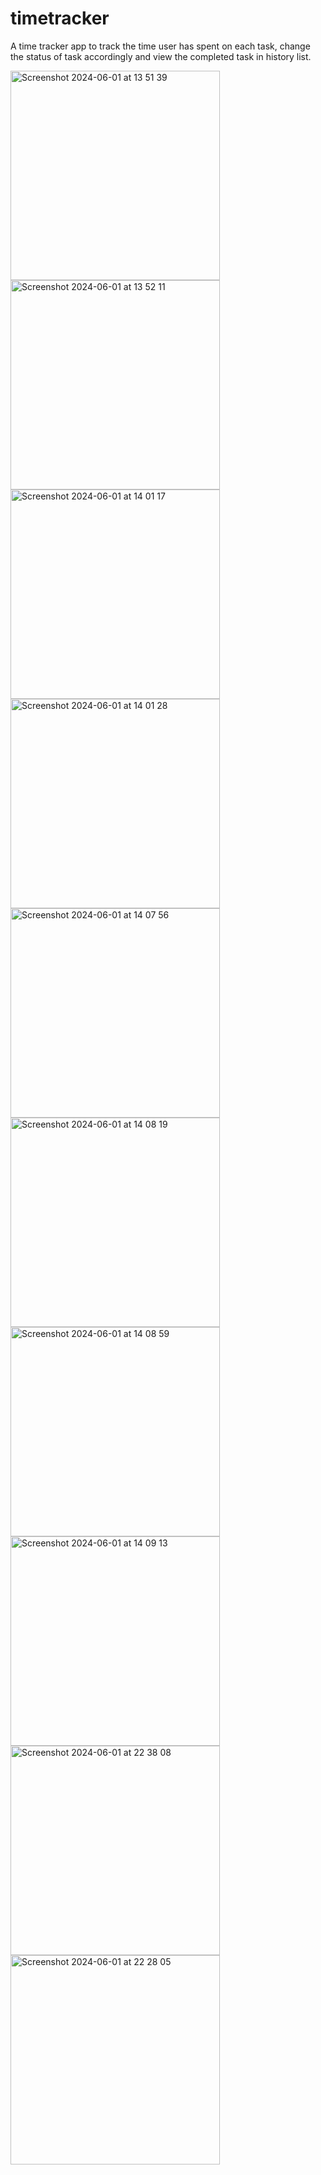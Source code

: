 # timetracker

A time tracker app to track the time user has spent on  each task, change the status of task accordingly and view the completed task in history list.

<img width="335" alt="Screenshot 2024-06-01 at 13 51 39" src="https://github.com/SmarikaAdhikari/TimeTracker/assets/108568838/0fa201a1-7061-4b2d-99ad-89dbe1dad63b">
<img width="335" alt="Screenshot 2024-06-01 at 13 52 11" src="https://github.com/SmarikaAdhikari/TimeTracker/assets/108568838/048407af-649a-4967-993b-fa47884c6a24">
<img width="335" alt="Screenshot 2024-06-01 at 14 01 17" src="https://github.com/SmarikaAdhikari/TimeTracker/assets/108568838/8d9cbbc1-7f89-4296-b717-dc670899b79e">
<img width="335" alt="Screenshot 2024-06-01 at 14 01 28" src="https://github.com/SmarikaAdhikari/TimeTracker/assets/108568838/0227261f-8bd3-4b85-b6f3-fb872d8462f9">
<img width="335" alt="Screenshot 2024-06-01 at 14 07 56" src="https://github.com/SmarikaAdhikari/TimeTracker/assets/108568838/45e74430-6412-4501-a7ca-fe77cba5439d">
<img width="335" alt="Screenshot 2024-06-01 at 14 08 19" src="https://github.com/SmarikaAdhikari/TimeTracker/assets/108568838/379ebe28-f2c6-4676-a067-4f9077f60158">
<img width="335" alt="Screenshot 2024-06-01 at 14 08 59" src="https://github.com/SmarikaAdhikari/TimeTracker/assets/108568838/0994eebc-bac6-4e34-bbaa-f73fa0e42f20">
<img width="335" alt="Screenshot 2024-06-01 at 14 09 13" src="https://github.com/SmarikaAdhikari/TimeTracker/assets/108568838/01c7c478-bdac-43d8-a203-53d1812b9e1e">
<img width="335" alt="Screenshot 2024-06-01 at 22 38 08" src="https://github.com/SmarikaAdhikari/TimeTracker/assets/108568838/3e944e4d-f3d8-484e-9cee-978d19efd4bc">
<img width="335" alt="Screenshot 2024-06-01 at 22 28 05" src="https://github.com/SmarikaAdhikari/TimeTracker/assets/108568838/2a20eb26-6add-49a3-acc5-775c0cb2057c">
